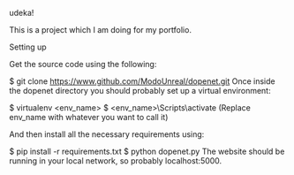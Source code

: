 udeka!

This is a project which I am doing for my portfolio.

Setting up

Get the source code using the following:

$ git clone https://www.github.com/ModoUnreal/dopenet.git
Once inside the dopenet directory you should probably set up a virtual environment:

$ virtualenv <env_name>
$ <env_name>\Scripts\activate
(Replace env_name with whatever you want to call it)

And then install all the necessary requirements using:

$ pip install -r requirements.txt
$ python dopenet.py
The website should be running in your local network, so probably localhost:5000.
